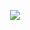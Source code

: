 <p align="center">
  <img src="https://readme-typing-svg.herokuapp.com/?lines=Type+messages+everywhere!;Welcome+To+Address+Book+System+Programs!;Add+a+description+to+your+repo!;Make+your+readme+stand+out!&font=Fira%20Code&center=true&width=380&height=50">
</p>
